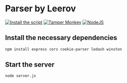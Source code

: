 # Parser by Leerov

[![Install the script](https://img.shields.io/badge/Setup%20script-%23008000?style=for-the-badge&link=https%3A%2F%2Fraw.githubusercontent.com%2Fleerov%2Fparser%2Frefs%2Fheads%2Fmain%2Fmain.user.js)](https://raw.githubusercontent.com/leerov/parser/refs/heads/main/main.user.js)
[![Tamper Monkey](https://img.shields.io/badge/tampermonkey-%2300485B.svg?style=for-the-badge&logo=tampermonkey&logoColor=white)](https://www.tampermonkey.net/)
[![NodeJS](https://img.shields.io/badge/node.js-6DA55F?style=for-the-badge&logo=node.js&logoColor=white)](https://nodejs.org/)


## Install the necessary dependencies
```bash
npm install express cors cookie-parser lodash winston
```
## Start the server
```bash
node server.js
```
